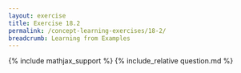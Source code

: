 ```yaml
---
layout: exercise
title: Exercise 18.2
permalink: /concept-learning-exercises/18-2/
breadcrumb: Learning from Examples
---
```


{% include mathjax_support %}
{% include_relative question.md %}
